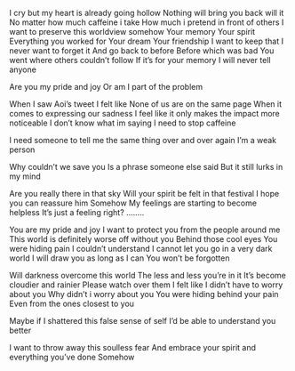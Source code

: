 I cry but my heart is already going hollow
Nothing will bring you back will it
No matter how much caffeine i take
How much i pretend in front of others
I want to preserve this worldview somehow
Your memory
Your spirit 
Everything you worked for
Your dream
Your friendship 
I want to keep that
I never want to forget it
And go back to before
Before which was bad
You went where others couldn’t follow 
If it’s for your memory
I will never tell anyone 

Are you my pride and joy
Or am I part of the problem

When I saw Aoi’s tweet I felt like
None of us are on the same page
When it comes to expressing our sadness
I feel like it only makes the impact more noticeable 
I don’t know what im saying
I need to stop caffeine 

I need someone to tell me the same thing over and over again
I’m a weak person

Why couldn’t we save you
Is a phrase someone else said
But it still lurks in my mind

Are you really there in that sky
Will your spirit be felt in that festival
I hope you can reassure him
Somehow
My feelings are starting to become helpless
It’s just a feeling right?
……..

You are my pride and joy
I want to protect you from the people around me
This world is definitely worse off without you
Behind those cool eyes
You were hiding pain I couldn’t understand 
I cannot let you go in a very dark world
I will draw you as long as I can
You won’t be forgotten 

Will darkness overcome this world
The less and less you’re in it
It’s become cloudier and rainier
Please watch over them
I felt like I didn’t have to worry about you
Why didn’t i worry about you 
You were hiding behind your pain
Even from the ones closest to you 

Maybe if I shattered this false sense of self
I’d be able to understand you better

I want to throw away this soulless fear
And embrace your spirit and everything you’ve done
Somehow


